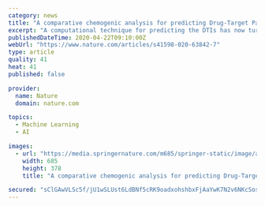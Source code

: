 ```yaml
---
category: news
title: "A comparative chemogenic analysis for predicting Drug-Target Pair via Machine Learning Approaches"
excerpt: "A computational technique for predicting the DTIs has now turned out to be an indispensable job during the process of drug finding. It tapers the exploration room for interactions by propounding possible interaction contenders for authentication through experiments of wet-lab which are known for their expensiveness and time consumption."
publishedDateTime: 2020-04-22T09:10:00Z
webUrl: "https://www.nature.com/articles/s41598-020-63842-7"
type: article
quality: 41
heat: 41
published: false

provider:
  name: Nature
  domain: nature.com

topics:
  - Machine Learning
  - AI

images:
  - url: "https://media.springernature.com/m685/springer-static/image/art%3A10.1038%2Fs41598-020-63842-7/MediaObjects/41598_2020_63842_Fig1_HTML.png"
    width: 685
    height: 378
    title: "A comparative chemogenic analysis for predicting Drug-Target Pair via Machine Learning Approaches"

secured: "sClGAwVLSc5f/jU1wSLUst6LdBNf5cRK9oadxohshbxFjAaYwK7N2v6NKcSosRJVoYjk6N/833c1kIvZHFry+C1YbmMhibOkfX2KJH3SffO2/d2gcy8ax+KAX+dpRw/63P6KIC0fW3aG6tibLov1Bd6aR2JfLqpNexsKd0T8sdC+X9mTBLd23YV6/10NutJ4c5NnO5mKQYHBC0/RH3x4YE93aRAtp6ETFc8jMDy/qsIkG+wlgKqkT6ATd0ci8ST3nh84cCGqz/N7+mi7nHAijRbzxyuI9PY7DVPrUd8Z3JfepzfOHeZ89VGAaMrBYrYF;n317zCpCcrfUNP0gaCkMgA=="
---
```



